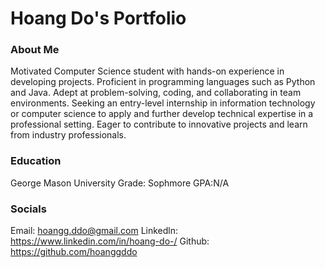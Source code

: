 # Hoang Do's Portfolio

### About Me
Motivated Computer Science student with hands-on experience in developing projects. Proficient in programming languages such as Python and Java. Adept at problem-solving, coding, and collaborating in team environments. Seeking an entry-level internship in information technology or computer science to apply and further develop technical expertise in a professional setting. Eager to contribute to innovative projects and learn from industry professionals.

### Education
George Mason University
Grade: Sophmore
GPA:N/A

### Socials
Email: hoangg.ddo@gmail.com
Linkedln: https://www.linkedin.com/in/hoang-do-/
Github: https://github.com/hoanggddo

